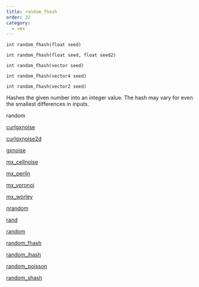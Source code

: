 ```yaml
---
title: random_fhash
order: 32
category:
  - vex
---
```


`int random_fhash(float seed)`

`int random_fhash(float seed, float seed2)`

`int random_fhash(vector seed)`

`int random_fhash(vector4 seed)`

`int random_fhash(vector2 seed)`

Hashes the given number into an integer value. The hash may vary
for even the smallest differences in inputs.

random

[curlgxnoise](curlgxnoise.html)

[curlgxnoise2d](curlgxnoise2d.html)

[gxnoise](gxnoise.html)

[mx_cellnoise](mx_cellnoise.html)

[mx_perlin](mx_perlin.html)

[mx_voronoi](mx_voronoi.html)

[mx_worley](mx_worley.html)

[nrandom](nrandom.html)

[rand](rand.html)

[random](random.html)

[random_fhash](random_fhash.html)

[random_ihash](random_ihash.html)

[random_poisson](random_poisson.html)

[random_shash](random_shash.html)
